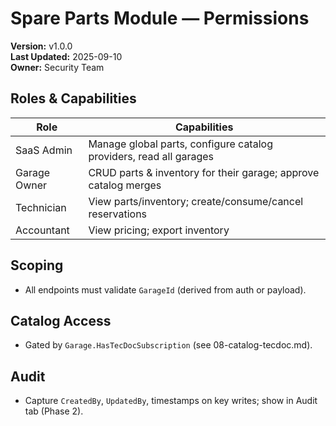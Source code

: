 # Spare Parts Module — Permissions
**Version:** v1.0.0  
**Last Updated:** 2025-09-10  
**Owner:** Security Team  

## Roles & Capabilities
| Role         | Capabilities |
|--------------|--------------|
| SaaS Admin   | Manage global parts, configure catalog providers, read all garages |
| Garage Owner | CRUD parts & inventory for their garage; approve catalog merges |
| Technician   | View parts/inventory; create/consume/cancel reservations |
| Accountant   | View pricing; export inventory |

## Scoping
- All endpoints must validate `GarageId` (derived from auth or payload).

## Catalog Access
- Gated by `Garage.HasTecDocSubscription` (see 08-catalog-tecdoc.md).

## Audit
- Capture `CreatedBy`, `UpdatedBy`, timestamps on key writes; show in Audit tab (Phase 2).
